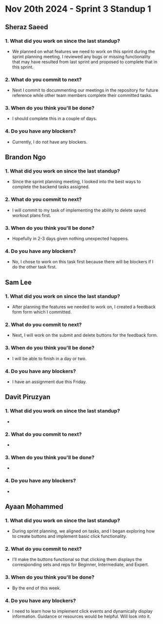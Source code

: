 # Nov 20th 2024 - Sprint 3 Standup 1

## Sheraz Saeed

### 1. What did you work on since the last standup?
- We planned on what features we need to work on this sprint during the sprint planning meeting. I reviewed any bugs or missing functionality that may have resulted from last sprint and proposed to complete that in this sprint.

### 2. What do you commit to next?
- Next I commit to docummenting our meetings in the repository for future reference while other team members complete their committed tasks. 
  
### 3. When do you think you'll be done?
- I should complete this in a couple of days. 

### 4. Do you have any blockers?
- Currently, I do not have any blockers.

## Brandon Ngo

### 1. What did you work on since the last standup?
- Since the sprint planning meeting, I looked into the best ways to complete the backend tasks assigned.

### 2. What do you commit to next?
- I will commit to my task of implementing the ability to delete saved workout plans first.
  
### 3. When do you think you'll be done?
- Hopefully in 2-3 days given nothing unexpected happens.

### 4. Do you have any blockers?
- No, I chose to work on this task first because there will be blockers if I do the other task first.

## Sam Lee

### 1. What did you work on since the last standup?
- After planning the features we needed to work on, I created a feedback form form which I committed.

### 2. What do you commit to next?
- Next, I will work on the submit and delete buttons for the feedback form.

### 3. When do you think you'll be done?
- I will be able to finish in a day or two.

### 4. Do you have any blockers?
- I have an assignment due this Friday.

## Davit Piruzyan

### 1. What did you work on since the last standup?
- 

### 2. What do you commit to next?
- 
  
### 3. When do you think you'll be done?
- 

### 4. Do you have any blockers?
- 

## Ayaan Mohammed

### 1. What did you work on since the last standup?
-   During sprint planning, we aligned on tasks, and I began exploring how to create buttons and implement basic click functionality.

### 2. What do you commit to next?
-   I’ll make the buttons functional so that clicking them displays the corresponding sets and reps for Beginner, Intermediate, and Expert.

### 3. When do you think you'll be done?
- By the end of this week.

### 4. Do you have any blockers?
- I need to learn how to implement click events and dynamically display information. Guidance or resources would be helpful. Will look into it.

